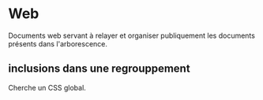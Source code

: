 # Web

Documents web servant à relayer et organiser publiquement les documents présents dans l'arborescence. 

## inclusions dans une regrouppement

Cherche un CSS global.
